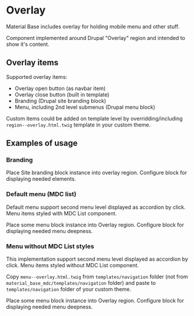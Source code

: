 Overlay
=======

Material Base includes overlay for holding mobile menu and other stuff.

Component implemented around Drupal "Overlay" region and intended to show it's content.

Overlay items
-------------

Supported overlay items:

* Overlay open button (as navbar item)
* Overlay close button (built in template)
* Branding (Drupal site branding block)
* Menu, including 2nd level submenus (Drupal menu block)

Custom items could be added on template level by overridding/including `region--overlay.html.twig` template in your custom theme.

Examples of usage
-----------------

### Branding

Place Site branding block instance into overlay region. Configure block for displaying needed elements.

### Default menu (MDC list)

Default menu support second menu level displayed as accordion by click. Menu items styled with MDC List component.
 
Place some menu block instance into Overlay region. Configure block for displaying needed menu deepness.

### Menu without MDC List styles

This implementation support second menu level displayed as accordion by click. Menu items styled without MDC List component.

Copy `menu--overlay.html.twig` from `templates/navigation` folder (not from `material_base_mdc/templates/navigation` folder) and paste to `templates/navigation` folder of your custom theme.
 
Place some menu block instance into Overlay region. Configure block for displaying needed menu deepness.
